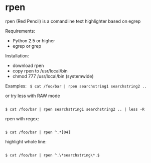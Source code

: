 rpen
====

rpen (Red Pencil) is a comandline text highlighter based on egrep

Requirements:
* Python 2.5 or higher
* egrep or grep 

Installation:
* download rpen
* copy rpen to /usr/local/bin
* chmod 777 /usr/local/bin (systemwide)

Examples:
<code>
$ cat /foo/bar | rpen searchstring1 searchstring2 .. 
</code>

or try less with RAW mode

<code>
$ cat /foo/bar | rpen searchstring1 searchstring2 .. | less -R 
</code>

rpen with regex:

<code>
$ cat /foo/bar | rpen ^.*[04]
</code>

highlight whole line:

<code>
$ cat /foo/bar | rpen ^.\*searchstring\*.$
</code>
